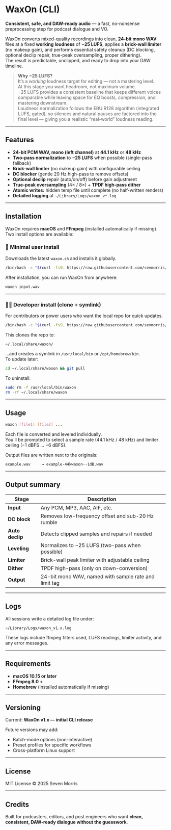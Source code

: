 # WaxOn (CLI)
**Consistent, safe, and DAW-ready audio** — a fast, no-nonsense preprocessing step for podcast dialogue and VO.

WaxOn converts mixed-quality recordings into clean, **24-bit mono WAV** files at a fixed **working loudness** of **−25 LUFS**, applies a **brick-wall limiter** (no makeup gain), and performs essential safety cleanup (DC blocking, optional declip repair, true-peak oversampling, proper dithering).  
The result is predictable, unclipped, and ready to drop into your DAW timeline.

> **Why −25 LUFS?**  
> It’s a *working* loudness target for editing — not a mastering level.  
> At this stage you want headroom, not maximum volume.  
> −25 LUFS provides a consistent baseline that keeps different voices comparable while leaving space for EQ boosts, compression, and mastering downstream.  
> Loudness normalization follows the EBU R128 algorithm (integrated LUFS, gated), so silences and natural pauses are factored into the final level — giving you a realistic “real-world” loudness reading.

---

## Features

- **24-bit PCM WAV, mono (left channel)** at **44.1 kHz** or **48 kHz**
- **Two-pass normalization** to **−25 LUFS** when possible (single-pass fallback)
- **Brick-wall limiter** (no makeup gain) with configurable ceiling
- **DC blocker** (gentle 20 Hz high-pass to remove offsets)
- **Optional declip** repair (auto/on/off) before gain adjustment
- **True-peak oversampling** (4× / 8×) + **TPDF high-pass dither**
- **Atomic writes:** hidden temp file until complete (no half-written renders)
- **Detailed logging** at `~/Library/Logs/waxon_v*.log`

---

## Installation

WaxOn requires **macOS** and **FFmpeg** (installed automatically if missing).  
Two install options are available:

### 🧩 Minimal user install
Downloads the latest `waxon.sh` and installs it globally.

```bash
/bin/bash -c "$(curl -fsSL https://raw.githubusercontent.com/sevmorris/WaxOn/main/install.sh)"
```

After installation, you can run WaxOn from anywhere:
```bash
waxon input.wav
```

---

### 🧑‍💻 Developer install (clone + symlink)
For contributors or power users who want the local repo for quick updates.

```bash
/bin/bash -c "$(curl -fsSL https://raw.githubusercontent.com/sevmorris/WaxOn/main/install.sh)" -- --dev
```

This clones the repo to:
```
~/.local/share/waxon/
```

…and creates a symlink in `/usr/local/bin` or `/opt/homebrew/bin`.  
To update later:
```bash
cd ~/.local/share/waxon && git pull
```

To uninstall:
```bash
sudo rm -f /usr/local/bin/waxon
rm -rf ~/.local/share/waxon
```

---

## Usage

```bash
waxon [file1] [file2] ...
```

Each file is converted and leveled individually.  
You’ll be prompted to select a sample rate (44.1 kHz / 48 kHz) and limiter ceiling (−1 dBFS … −6 dBFS).  

Output files are written next to the originals:

```
example.wav     → example-44kwaxon--1dB.wav
```

---

## Output summary

| Stage | Description |
|--------|-------------|
| **Input** | Any PCM, MP3, AAC, AIF, etc. |
| **DC block** | Removes low-frequency offset and sub-20 Hz rumble |
| **Auto declip** | Detects clipped samples and repairs if needed |
| **Leveling** | Normalizes to −25 LUFS (two-pass when possible) |
| **Limiter** | Brick-wall peak limiter with adjustable ceiling |
| **Dither** | TPDF high-pass (only on down-conversion) |
| **Output** | 24-bit mono WAV, named with sample rate and limit tag |

---

## Logs

All sessions write a detailed log file under:
```
~/Library/Logs/waxon_v1.x.log
```
These logs include ffmpeg filters used, LUFS readings, limiter activity, and any error messages.

---

## Requirements

- **macOS 10.15 or later**
- **FFmpeg 8.0 +**
- **Homebrew** (installed automatically if missing)

---

## Versioning

Current: **WaxOn v1.x — initial CLI release**

Future versions may add:
- Batch-mode options (non-interactive)
- Preset profiles for specific workflows
- Cross-platform Linux support

---

## License
MIT License © 2025 Seven Morris

---

## Credits
Built for podcasters, editors, and post engineers who want **clean, consistent, DAW-ready dialogue without the guesswork**.
